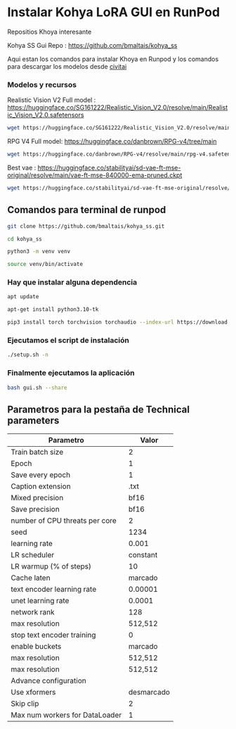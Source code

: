 # Instalar Kohya LoRA GUI en RunPod
Repositios Khoya interesante

Kohya SS Gui Repo : https://github.com/bmaltais/kohya_ss

Aqui estan los comandos para instalar Khoya en Runpod y los comandos para descargar los modelos desde [civitai](https://civitai.com)
### Modelos y recursos
Realistic Vision V2 Full model : https://huggingface.co/SG161222/Realistic_Vision_V2.0/resolve/main/Realistic_Vision_V2.0.safetensors

```bash
wget https://huggingface.co/SG161222/Realistic_Vision_V2.0/resolve/main/Realistic_Vision_V2.0.safetensors
```
RPG V4 Full model: https://huggingface.co/danbrown/RPG-v4/tree/main
```bash
wget https://huggingface.co/danbrown/RPG-v4/resolve/main/rpg-v4.safetensors
```
Best vae : https://huggingface.co/stabilityai/sd-vae-ft-mse-original/resolve/main/vae-ft-mse-840000-ema-pruned.ckpt
```bash
wget https://huggingface.co/stabilityai/sd-vae-ft-mse-original/resolve/main/vae-ft-mse-840000-ema-pruned.ckpt
```
## Comandos para terminal de runpod
```bash
git clone https://github.com/bmaltais/kohya_ss.git
```
```bash
cd kohya_ss
```
```bash
python3 -m venv venv
```
```bash
source venv/bin/activate
```

### Hay que instalar alguna dependencia

```bash
apt update
```
```bash
apt-get install python3.10-tk
```
```bash
pip3 install torch torchvision torchaudio --index-url https://download.pytorch.org/whl/cu118
```
### Ejecutamos el script de instalación
```bash
./setup.sh -n
```

### Finalmente ejecutamos la aplicación
```bash
bash gui.sh --share
```

## Parametros para la pestaña de Technical parameters
|Parametro|Valor|
|--------------------------------|-----------------------|
| Train batch size               |          2            |
| Epoch                          |          1            |
| Save every epoch               |          1            |
| Caption extension              |        .txt           |
| Mixed precision                |        bf16           |
| Save precision                 |        bf16           |
| number of CPU threats per core |          2            |
| seed							 |        1234           |
| learning rate                  |        0.001          |
| LR scheduler                   |       constant        |
| LR warmup (% of steps)         |         10            |
| Cache laten                    |       marcado         |
| text encoder learning rate     |      0.00001          |
| unet learning rate             |        0.0001          |
| network rank                   |          128          |
| max resolution                 |       512,512         |
| stop text encoder training     |           0           |
| enable buckets                 |       marcado         |
| max resolution                 |       512,512         |
| max resolution                 |       512,512         |
|Advance configuration                                   |
| Use xformers                 |       desmarcado        |
| Skip clip               |       2        |
| Max num workers for DataLoader | 1 |

